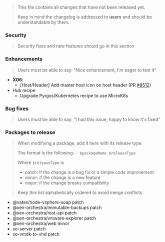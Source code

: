> This file contains all changes that have not been released yet.
>
> Keep in mind the changelog is addressed to **users** and should be
> understandable by them.

### Security

> Security fixes and new features should go in this section

### Enhancements

> Users must be able to say: “Nice enhancement, I'm eager to test it”

- **XO6**:
  - [Host/Header] Add master host icon on host header (PR [#8512](https://github.com/vatesfr/xen-orchestra/pull/8512))
- Hub recipe
  - Upgrade Pyrgos/Kubernetes recipe to use MicroK8s

### Bug fixes

> Users must be able to say: “I had this issue, happy to know it's fixed”

### Packages to release

> When modifying a package, add it here with its release type.
>
> The format is the following: `- $packageName $releaseType`
>
> Where `$releaseType` is
>
> - patch: if the change is a bug fix or a simple code improvement
> - minor: if the change is a new feature
> - major: if the change breaks compatibility
>
> Keep this list alphabetically ordered to avoid merge conflicts

<!--packages-start-->

- @vates/node-vsphere-soap patch
- @xen-orchestra/immutable-backups patch
- @xen-orchestra/rest-api patch
- @xen-orchestra/vmware-explorer patch
- @xen-orchestra/web minor
- xo-server patch
- xo-vmdk-to-vhd patch

<!--packages-end-->
